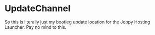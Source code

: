 # UpdateChannel

So this is literally just my bootleg update location for the Jeppy Hosting Launcher. Pay no mind to this.
 
